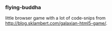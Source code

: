 ### flying-buddha

little browser game with a lot of code-snips from http://blog.sklambert.com/galaxian-html5-game/. 
